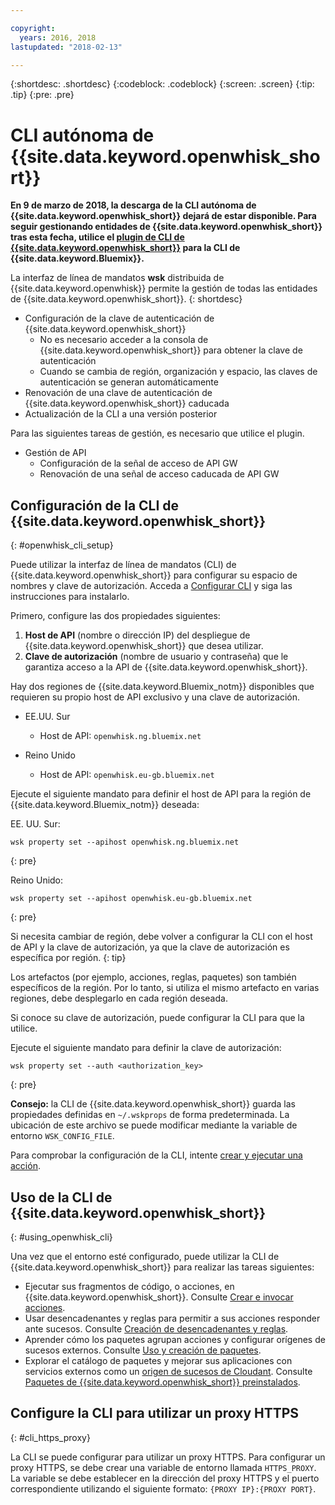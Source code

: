 ```yaml
---

copyright:
  years: 2016, 2018
lastupdated: "2018-02-13"

---
```


{:shortdesc: .shortdesc}
{:codeblock: .codeblock}
{:screen: .screen}
{:tip: .tip}
{:pre: .pre}

# CLI autónoma de {{site.data.keyword.openwhisk_short}}

**En 9 de marzo de 2018, la descarga de la CLI autónoma de {{site.data.keyword.openwhisk_short}} dejará de estar disponible. Para seguir gestionando entidades de {{site.data.keyword.openwhisk_short}} tras esta fecha, utilice el [plugin de CLI de {{site.data.keyword.openwhisk_short}}](./bluemix_cli.html) para la CLI de {{site.data.keyword.Bluemix}}.**

La interfaz de línea de mandatos **wsk** distribuida de {{site.data.keyword.openwhisk}} permite la gestión de todas las entidades de {{site.data.keyword.openwhisk_short}}. 
{: shortdesc}

<!--
This service is deprecated: All instances of this service are deprecated. Existing instances can be used until 09 December 2016. For more information, see the [deprecation announcement blog](http://www.com){: new_window}.
{:deprecated}

IBM recommends that you use the new [{{site.data.keyword.openwhisk_short}} plug-in for the {{site.data.keyword.Bluemix_notm}} CLI](./bluemix_cli.html) to manage {{site.data.keyword.openwhisk_short}} entities. The following management tasks are easier if you use the plugin.
{: tip}
-->

* Configuración de la clave de autenticación de {{site.data.keyword.openwhisk_short}}
  * No es necesario acceder a la consola de {{site.data.keyword.openwhisk_short}} para obtener la clave de autenticación
  * Cuando se cambia de región, organización y espacio, las claves de autenticación se generan automáticamente
* Renovación de una clave de autenticación de {{site.data.keyword.openwhisk_short}} caducada
* Actualización de la CLI a una versión posterior


Para las siguientes tareas de gestión, es necesario que utilice el plugin.

* Gestión de API
  * Configuración de la señal de acceso de API GW
  * Renovación de una señal de acceso caducada de API GW

## Configuración de la CLI de {{site.data.keyword.openwhisk_short}} 
{: #openwhisk_cli_setup}

Puede utilizar la interfaz de línea de mandatos (CLI) de {{site.data.keyword.openwhisk_short}} para configurar su espacio de nombres y clave de autorización.
Acceda a [Configurar CLI](https://console.bluemix.net/openwhisk/cli?loadWsk=true) y
siga las instrucciones para instalarlo.

Primero, configure las dos propiedades siguientes:

1. **Host de API** (nombre o dirección IP) del despliegue de {{site.data.keyword.openwhisk_short}} que desea utilizar.
2. **Clave de autorización** (nombre de usuario y contraseña) que le garantiza acceso a la API de {{site.data.keyword.openwhisk_short}}.

Hay dos regiones de {{site.data.keyword.Bluemix_notm}} disponibles que requieren su propio host de API exclusivo y una clave de autorización.

* EE.UU. Sur
  * Host de API: `openwhisk.ng.bluemix.net`

* Reino Unido
  * Host de API: `openwhisk.eu-gb.bluemix.net`

Ejecute el siguiente mandato para definir el host de API para la región de {{site.data.keyword.Bluemix_notm}} deseada:

EE. UU. Sur:
```
wsk property set --apihost openwhisk.ng.bluemix.net
```
{: pre} 

Reino Unido:
```
wsk property set --apihost openwhisk.eu-gb.bluemix.net
```
{: pre}

Si necesita cambiar de región, debe volver a configurar la CLI con el host de API y la clave de autorización, ya que la clave de autorización es específica por región.
{: tip}

Los artefactos (por ejemplo, acciones, reglas, paquetes) son también específicos de la región. Por lo tanto, si utiliza el mismo artefacto en varias regiones, debe desplegarlo en cada región deseada.

Si conoce su clave de autorización, puede configurar la CLI para que la utilice. 

Ejecute el siguiente mandato para definir la clave de autorización:

```
wsk property set --auth <authorization_key>
```
{: pre}

**Consejo:** la CLI de {{site.data.keyword.openwhisk_short}} guarda las propiedades definidas en `~/.wskprops` de forma predeterminada. La ubicación de este archivo se puede modificar mediante la variable de entorno `WSK_CONFIG_FILE`. 

Para comprobar la configuración de la CLI, intente [crear y ejecutar una acción](./index.html#openwhisk_start_hello_world).

## Uso de la CLI de {{site.data.keyword.openwhisk_short}}
{: #using_openwhisk_cli}

Una vez que el entorno esté configurado, puede utilizar la CLI de {{site.data.keyword.openwhisk_short}} para realizar las tareas siguientes:

* Ejecutar sus fragmentos de código, o acciones, en {{site.data.keyword.openwhisk_short}}. Consulte [Crear e invocar acciones](./openwhisk_actions.html).
* Usar desencadenantes y reglas para permitir a sus acciones responder ante sucesos. Consulte
[Creación de desencadenantes y reglas](./openwhisk_triggers_rules.html).
* Aprender cómo los paquetes agrupan acciones y configurar orígenes de sucesos externos. Consulte [Uso y creación de paquetes](./openwhisk_packages.html).
* Explorar el catálogo de paquetes y mejorar sus aplicaciones con servicios externos como un [origen de sucesos de Cloudant](./openwhisk_cloudant.html). Consulte [Paquetes de {{site.data.keyword.openwhisk_short}} preinstalados](./openwhisk_catalog.html).

## Configure la CLI para utilizar un proxy HTTPS
{: #cli_https_proxy}

La CLI se puede configurar para utilizar un proxy HTTPS. Para configurar un proxy HTTPS, se debe crear una variable de entorno llamada `HTTPS_PROXY`. La variable se debe establecer en la dirección del proxy HTTPS y el puerto correspondiente utilizando el siguiente formato:
`{PROXY IP}:{PROXY PORT}`.
